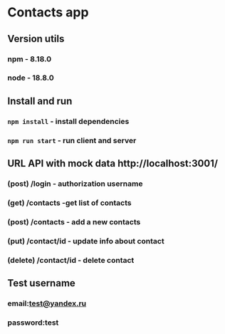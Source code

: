 # Contacts app

## Version utils

### npm - 8.18.0

### node - 18.8.0

## Install and run

### `npm install` - install dependencies

### `npm run start` - run client and server

## URL API with mock data http://localhost:3001/

### (post) /login - authorization username

### (get) /contacts -get list of contacts

### (post) /contacts - add a new contacts

### (put) /contact/id - update info about contact

### (delete) /contact/id - delete contact

## Test username

### email:test@yandex.ru

### password:test
